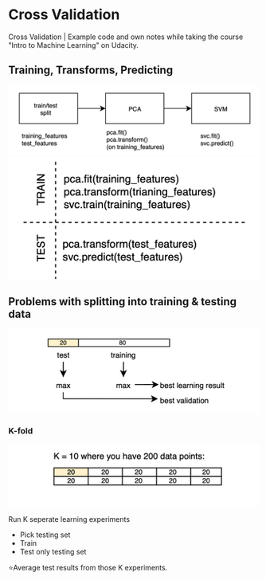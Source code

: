 # Cross Validation

Cross Validation | Example code and own notes while taking the course "Intro to Machine Learning" on Udacity.

## Training, Transforms, Predicting

![flow](resources/flow.png)
![test-train](resources/test-train.png)

## Problems with splitting into training & testing data
![normal-split](resources/normal-split.png)

### K-fold
![k-fold](resources/k-fold.png)

Run K seperate learning experiments
- Pick testing set
- Train
- Test only testing set

⭐️Average test results from those K experiments.
